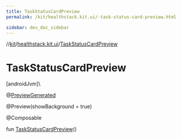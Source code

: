 ```yaml
---
title: TaskStatusCardPreview
permalink: /kit/healthstack.kit.ui/-task-status-card-preview.html

sidebar: dev_doc_sidebar
---
```

//[kit](../../kit.html)/[healthstack.kit.ui](index.html)/[TaskStatusCardPreview](-task-status-card-preview.html)



# TaskStatusCardPreview



[androidJvm]\




@[PreviewGenerated](../healthstack.kit.annotation/-preview-generated/index.html)



@Preview(showBackground = true)



@Composable



fun [TaskStatusCardPreview](-task-status-card-preview.html)()




